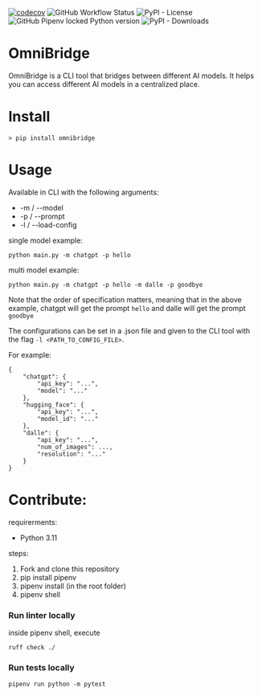[![codecov](https://codecov.io/gh/OmniSpective/OmniBridge/branch/main/graph/badge.svg)](https://codecov.io/gh/OmniSpective/OmniBridge)
![GitHub Workflow Status](https://img.shields.io/github/actions/workflow/status/OmniSpective/OmniBridge/tests.yml)
![PyPI - License](https://img.shields.io/pypi/l/omnibridge)
![GitHub Pipenv locked Python version](https://img.shields.io/github/pipenv/locked/python-version/OmniSpective/OmniBridge)
![PyPI - Downloads](https://img.shields.io/pypi/dd/omnibridge?style=plastic)

# OmniBridge

OmniBridge is a CLI tool that bridges between different AI models. It helps you can access different AI models in a centralized place.

# Install

```
> pip install omnibridge
```

# Usage

Available in CLI with the following arguments:

* -m / --model
* -p / --prompt
* -l / --load-config

single model example:
```
python main.py -m chatgpt -p hello
```

multi model example:
```
python main.py -m chatgpt -p hello -m dalle -p goodbye
```

Note that the order of specification matters, meaning that in the above example, chatgpt will get the prompt `hello` and dalle will get the prompt `goodbye`

The configurations can be set in a .json file and given to the CLI tool with the flag `-l <PATH_TO_CONFIG_FILE>`.

For example:

```
{
    "chatgpt": {
        "api_key": "...",
        "model": "..."
    },
    "hugging_face": {
        "api_key": "...",
        "model_id": "..."
    },
    "dalle": {
        "api_key": "...",
        "num_of_images": ...,
        "resolution": "..."
    }
}
```

# Contribute:

requirerments:
* Python 3.11

steps:
1. Fork and clone this repository
2. pip install pipenv
3. pipenv install (in the root folder)
4. pipenv shell

### Run linter locally
inside pipenv shell, execute 
```
ruff check ./
```

### Run tests locally
```
pipenv run python -m pytest
```



